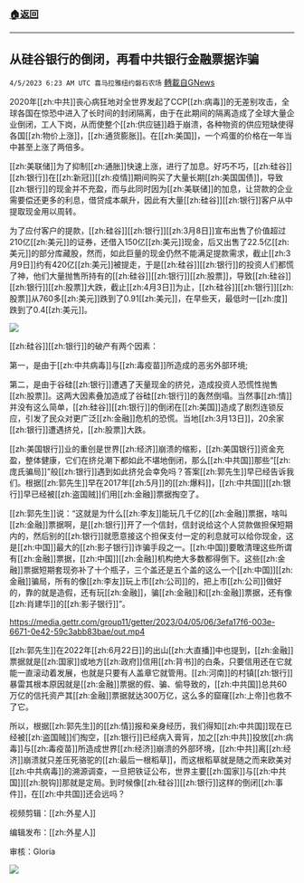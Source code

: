 ###  [:house:返回](README.md)
---


## 从硅谷银行的倒闭，再看中共银行金融票据诈骗
`4/5/2023 6:23 AM UTC 喜马拉雅纽约磐石农场` [轉載自GNews](https://gnews.org/articles/1072578)

         

2020年[[zh:中共]]丧心病狂地对全世界发起了CCP[[zh:病毒]]的无差别攻击，全球各国在惊恐中进入了长时间的封闭隔离，由于在此期间的隔离造成了全球大量企业倒闭，工人下岗，从而使整个[[zh:供应链]]趋于崩溃，各种物资的供应短缺使得各国[[zh:物价上涨]]，[[zh:通货膨胀]]。在[[zh:美国]]，一个鸡蛋的价格在一年当中甚至上涨了两倍多。

[[zh:美联储]]为了抑制[[zh:通胀]]快速上涨，进行了加息。好巧不巧，[[zh:硅谷]][[zh:银行]]在[[zh:新冠]][[zh:疫情]]期间购买了大量长期[[zh:美国国债]]，导致[[zh:银行]]的现金并不充盈，而与此同时因为[[zh:美联储]]的加息，让贷款的企业需要偿还更多的利息，借贷成本飙升，因此有大量[[zh:硅谷]][[zh:银行]]客户从中提取现金用以周转。

为了应付客户的提款，[[zh:硅谷]][[zh:银行]][[zh:3月8日]]宣布出售了价值超过210亿[[zh:美元]]的证券，还借入150亿[[zh:美元]]现金，后又出售了22.5亿[[zh:美元]]的部分库藏股，然而，如此巨量的现金仍然不能满足提款需求，截止[[zh:3月9日]]约有420亿[[zh:美元]]被提走，于是[[zh:硅谷]][[zh:银行]]的投资人们都慌了神，他们大量抛售所持有的[[zh:硅谷]][[zh:银行]][[zh:股票]]，导致[[zh:硅谷]][[zh:银行]][[zh:股票]]大跌，截止[[zh:4月3日]]为止，[[zh:硅谷]][[zh:银行]][[zh:股票]]从760多[[zh:美元]]跌到了0.91[[zh:美元]]，在早些天，最低时一[[zh:度]]跌到了0.4[[zh:美元]]。

![](https://i.imgur.com/9suu0Bb.jpg)


[[zh:硅谷]][[zh:银行]]的破产有两个因素：

第一，是由于[[zh:中共病毒]]与[[zh:毒疫苗]]所造成的恶劣外部环境; 

第二，是由于谷硅[[zh:银行]]遭遇了天量现金的挤兑，造成投资人恐慌性抛售[[zh:股票]]。这两大因素叠加造成了谷硅[[zh:银行]]的轰然倒塌。当然事[[zh:情]]并没有这么简单，[[zh:硅谷]][[zh:银行]]的倒闭在[[zh:美国]]造成了剧烈连锁反应，引发了民众对更广泛[[zh:金融]]危机的恐慌。当地[[zh:3月13日]]，20余家[[zh:银行]]遭遇挤兑，[[zh:股票]]大跌。

[[zh:美国银行]]业的重创是世界[[zh:经济]]崩溃的缩影，[[zh:美国银行]]资金充盈，整体健康，它们在挤兑潮下都如此不堪地倒闭，那么[[zh:中共国]]那些“[[zh:庞氏骗局]]”般[[zh:银行]]遇到如此挤兑会幸免吗？答案[[zh:郭先生]]早已经告诉我们。根据[[zh:郭先生]]早在2017年[[zh:5月]]的[[zh:爆料]]，[[zh:中共国]][[zh:银行]]早已经被[[zh:盗国贼]]们用[[zh:金融]]票据掏空了。

[[zh:郭先生]]说：“这就是为什么[[zh:李友]]能玩几千亿的[[zh:金融]]票据，啥叫[[zh:金融]]票据啊，是[[zh:银行]]开了一个信封，信封说给这个人贷款做担保短期内的，然后别的[[zh:银行]]就愿意接这个担保支付一定的利息就可以给你现金，这是[[zh:中国]]最大的[[zh:影子银行]]诈骗手段之一。[[zh:中国]]要敢清理这些所谓有[[zh:金融]]票据，[[zh:中国]][[zh:金融]]机构绝大多数都得倒下。这些[[zh:金融]]票据短期套现弥补了十个瓶子，三个盖还是五个盖的这么一个[[zh:中国]][[zh:金融]]骗局，所有的像[[zh:李友]]玩上市[[zh:公司]]的，把上市[[zh:公司]]做好的，靠的就是造假，还有玩[[zh:金融]]，骗[[zh:金融]]和[[zh:金融]]票据，还有像[[zh:肖建华]]的[[zh:影子银行]]”。

https://media.gettr.com/group11/getter/2023/04/05/06/3efa17f6-003e-6671-0e42-59c3abb83bae/out.mp4



[[zh:郭先生]]在2022年[[zh:6月22日]]的出山[[zh:大直播]]中也提到，[[zh:金融]]票据就是[[zh:国家]]或地方[[zh:政府]]信用[[zh:背书]]的白条，只要信用还在它就能一直滚动着发展，也就是只要有人盖章它就管用。[[zh:河南]]的村镇[[zh:银行]]暴雷其根本原因就是[[zh:金融]]票据的假、骗、偷导致的，[[zh:中共国]]总共60万亿的信托资产其[[zh:金融]]票据就达300万亿，这么多的窟窿[[zh:上帝]]也救不了它。

所以，根据[[zh:郭先生]]的[[zh:情]]报和亲身经历，我们得知[[zh:中共国]]现在已经被[[zh:盗国贼]]们掏空，[[zh:银行]]已经病入膏肓，加之[[zh:中共]]投放[[zh:病毒]]与[[zh:毒疫苗]]所造成世界[[zh:经济]]崩溃的外部环境，[[zh:中共]]离[[zh:经济]]崩溃就只差压死骆驼的[[zh:最后一根稻草]]，而这根稻草就是随之而来欧美对[[zh:中共病毒]]的溯源调查，一旦把铁证公布，世界主要[[zh:国家]]与[[zh:中共国]][[zh:脱钩]]那就是定局。到时候像[[zh:硅谷]][[zh:银行]]这样的倒闭[[zh:事件]]，在[[zh:中共国]]还会远吗？

视频剪辑：[[zh:外星人]]



编辑发布：[[zh:外星人]]

审核：Gloria

![](https://i.imgur.com/NzVUQ4z.jpg)



